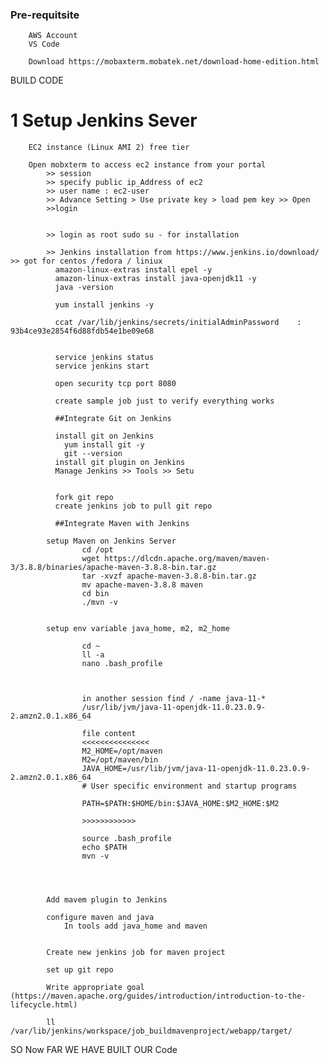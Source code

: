 ### Pre-requitsite
		AWS Account
		VS Code
		
		Download https://mobaxterm.mobatek.net/download-home-edition.html
BUILD CODE

# 1 Setup Jenkins Sever
		EC2 instance (Linux AMI 2) free tier
		
		Open mobxterm to access ec2 instance from your portal
			>> session 
			>> specify public ip_Address of ec2 
			>> user name : ec2-user 
			>> Advance Setting > Use private key > load pem key >> Open
			>>login
			
			
			>> login as root sudo su - for installation
			
			>> Jenkins installation from https://www.jenkins.io/download/ >> got for centos /fedora / liniux
			  amazon-linux-extras install epel -y
			  amazon-linux-extras install java-openjdk11 -y
			  java -version
			  
			  yum install jenkins -y
			  
			  ccat /var/lib/jenkins/secrets/initialAdminPassword	:	93b4ce93e2854f6d88fdb54e1be09e68

			  
			  service jenkins status
			  service jenkins start
			  
			  open security tcp port 8080
			  
			  create sample job just to verify everything works
			  
			  ##Integrate Git on Jenkins
			  
			  install git on Jenkins
				yum install git -y
				git --version
			  install git plugin on Jenkins	
			  Manage Jenkins >> Tools >> Setu 
			  
			  
			  fork git repo
			  create jenkins job to pull git repo
			  
			  ##Integrate Maven with Jenkins
			  
			setup Maven on Jenkins Server
					cd /opt
					wget https://dlcdn.apache.org/maven/maven-3/3.8.8/binaries/apache-maven-3.8.8-bin.tar.gz
					tar -xvzf apache-maven-3.8.8-bin.tar.gz
					mv apache-maven-3.8.8 maven
					cd bin
					./mvn -v
					
					
			setup env variable java_home, m2, m2_home
			  		
					cd ~
					ll -a
					nano .bash_profile
					
					
					
					in another session find / -name java-11-*
					/usr/lib/jvm/java-11-openjdk-11.0.23.0.9-2.amzn2.0.1.x86_64
					
					file content 
					<<<<<<<<<<<<<<<
					M2_HOME=/opt/maven
					M2=/opt/maven/bin
					JAVA_HOME=/usr/lib/jvm/java-11-openjdk-11.0.23.0.9-2.amzn2.0.1.x86_64
					# User specific environment and startup programs

					PATH=$PATH:$HOME/bin:$JAVA_HOME:$M2_HOME:$M2

					>>>>>>>>>>>>
					
					source .bash_profile
					echo $PATH
					mvn -v

	  
			  
					
			Add mavem plugin to Jenkins
			
			configure maven and java
				In tools add java_home and maven
				
			
			Create new jenkins job for maven project
			
			set up git repo
			
			Write appropriate goal (https://maven.apache.org/guides/introduction/introduction-to-the-lifecycle.html)
			
			ll /var/lib/jenkins/workspace/job_buildmavenproject/webapp/target/
			
 SO Now FAR WE HAVE BUILT OUR Code
 




					
					
	
			  
			  
			  
			  
			  
			  
			  
			  
			  
			  

			
			
			
			
		